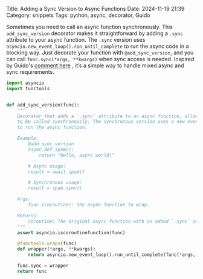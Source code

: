Title: Adding a Sync Version to Async Functions
Date: 2024-11-19 21:39
Category: snippets
Tags: python, async, decorator, Guido

Sometimes you need to call an async function synchronously. This `add_sync_version` decorator makes it straightforward
by adding a `.sync` attribute to your async function. The `.sync` version
uses `asyncio.new_event_loop().run_until_complete` to run the async code in a blocking way. Just decorate your function
with `@add_sync_version`, and you can call `func.sync(*args, **kwargs)` when sync access is needed. Inspired by
Guido's [comment here](https://discuss.python.org/t/how-can-async-support-dispatch-between-sync-and-async-variants-of-the-same-code/15014/7)
, it’s a simple way to handle mixed async and sync requirements.

```python
import asyncio
import functools


def add_sync_version(func):
    """
    Decorator that adds a `.sync` attribute to an async function, allowing it 
    to be called synchronously. The synchronous version uses a new event loop 
    to run the async function.

    Example:
        @add_sync_version
        async def spam():
            return "Hello, async world!"

        # Async usage:
        result = await spam()

        # Synchronous usage:
        result = spam.sync()

    Args:
        func (coroutine): The async function to wrap.

    Returns:
        coroutine: The original async function with an added `.sync` attribute.
    """
    assert asyncio.iscoroutinefunction(func)

    @functools.wraps(func)
    def wrapper(*args, **kwargs):
        return asyncio.new_event_loop().run_until_complete(func(*args, **kwargs))

    func.sync = wrapper
    return func

```
